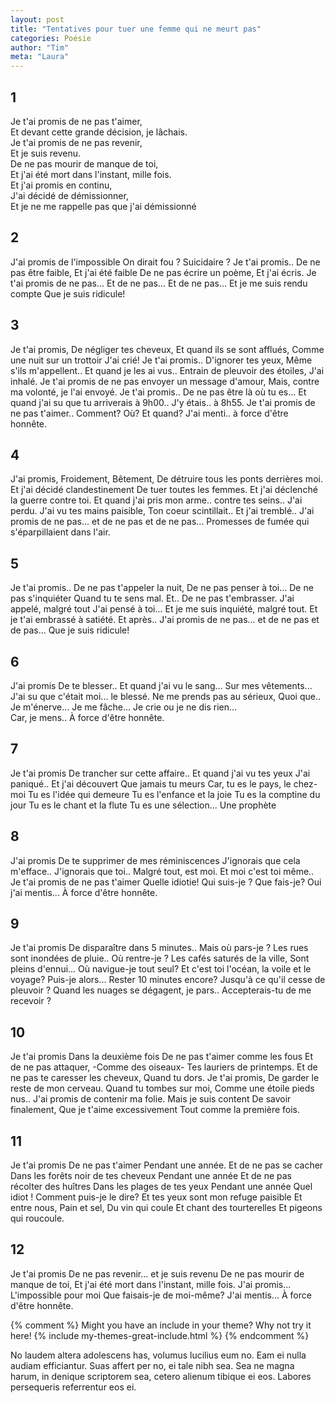 ```yaml
---
layout: post
title: "Tentatives pour tuer une femme qui ne meurt pas"
categories: Poésie
author: "Tim"
meta: "Laura"
---
```


## 1

Je t'ai promis de ne pas t'aimer,  
Et devant cette grande décision, je lâchais.  
Je t'ai promis de ne pas revenir,  
Et je suis revenu.  
De ne pas mourir de manque de toi,  
Et j'ai été mort dans l'instant, mille fois.  
Et j'ai promis en continu,  
J'ai décidé de démissionner,  
Et je ne me rappelle pas que j'ai démissionné  

## 2 

J'ai promis de l'impossible 
On dirait fou ? 
Suicidaire ?
Je t'ai promis..
De ne pas être faible, 
Et j'ai été faible
De ne pas écrire un poème, 
Et j'ai écris.
Je t'ai promis de ne pas... 
Et de ne pas...
Et de ne pas... 
Et je me suis rendu compte
Que je suis ridicule!

## 3
Je t'ai promis, 
De négliger tes cheveux, 
Et quand ils se sont afflués, 
Comme une nuit sur un trottoir
J'ai crié! 
Je t'ai promis.. 
D'ignorer tes yeux,
Même s'ils m'appellent..
Et quand je les ai vus..
Entrain de pleuvoir des étoiles,
J'ai inhalé.
Je t'ai promis de ne pas envoyer un message d'amour,
Mais, contre ma volonté, je l'ai envoyé.
Je t'ai promis..
De ne pas être là où tu es...
Et quand j'ai su que tu arriverais à 9h00..
J'y étais.. à 8h55.
Je t'ai promis de ne pas t'aimer..
Comment?
Où?
Et quand?
J'ai menti.. à force d'être honnête.

## 4 
J'ai promis, 
Froidement, 
Bêtement,
De détruire tous les ponts derrières moi.
Et j'ai décidé clandestinement 
De tuer toutes les femmes.
Et j'ai déclenché la guerre contre toi.
Et quand j'ai pris mon arme.. contre tes seins..
J'ai perdu.
J'ai vu tes mains paisible, 
Ton coeur scintillait..
Et j'ai tremblé..
J'ai promis de ne pas... et de ne pas et de ne pas...
Promesses de fumée qui s'éparpillaient dans l'air.

## 5 
Je t'ai promis.. 
De ne pas t'appeler la nuit,
De ne pas penser à toi...
De ne pas s'inquiéter
Quand tu te sens mal.
Et.. De ne pas t'embrasser.
J'ai appelé, malgré tout 
J'ai pensé à toi...
Et je me suis inquiété, malgré tout.
Et je t'ai embrassé à satiété.
Et après..
J'ai promis de ne pas... et de ne pas et de pas...
Que je suis ridicule!

## 6 
J'ai promis 
De te blesser..
Et quand j'ai vu le sang...
Sur mes vêtements...
J'ai su que c'était moi... le blessé.
Ne me prends pas au sérieux,
Quoi que..
Je m'énerve... Je me fâche...
Je crie ou je ne dis rien...  
Car, je mens.. 
À force d'être honnête.

## 7
Je t'ai promis
De trancher sur cette affaire..
Et quand j'ai vu tes yeux
J'ai paniqué..
Et j'ai découvert 
Que jamais tu meurs 
Car, tu es le pays, le chez-moi
Tu es l'idée qui demeure 
Tu es l'enfance et la joie
Tu es la comptine du jour
Tu es le chant et la flute 
Tu es une sélection... Une prophète 

## 8
J'ai promis 
De te supprimer de mes réminiscences 
J'ignorais que cela m'efface..
J'ignorais que toi..
Malgré tout, est moi.
Et moi c'est toi même..
Je t'ai promis de ne pas t'aimer
Quelle idiotie!
Qui suis-je ?
Que fais-je? 
Oui j'ai mentis... 
À force d'être honnête.

## 9
Je t'ai promis 
De disparaître dans 5 minutes.. 
Mais où pars-je ?
Les rues sont inondées de pluie..
Où rentre-je ?
Les cafés saturés de la ville, 
Sont pleins d'ennui...
Où navigue-je tout seul?
Et c'est toi l'océan,
la voile et le voyage?
Puis-je alors...
Rester 10 minutes encore?
Jusqu'à ce qu'il cesse de pleuvoir ?
Quand les nuages se dégagent, je pars..
Accepterais-tu de me recevoir ?

## 10
Je t'ai promis
Dans la deuxième fois
De ne pas t'aimer comme les fous
Et de ne pas attaquer, 
-Comme des oiseaux-
Tes lauriers de printemps.
Et de ne pas te caresser les cheveux,
Quand tu dors.
Je t'ai promis,
De garder le reste de mon cerveau.
Quand tu tombes sur moi, 
Comme une étoile pieds nus.. 
J'ai promis de contenir ma folie.
Mais je suis content 
De savoir finalement, 
Que je t'aime excessivement 
Tout comme la première fois.

## 11
Je t'ai promis 
De ne pas t'aimer 
Pendant une année. 
Et de ne pas se cacher 
Dans les forêts noir de tes cheveux 
Pendant une année 
Et de ne pas récolter des huîtres 
Dans les plages de tes yeux 
Pendant une année 
Quel idiot ! Comment puis-je le dire?
Et tes yeux sont mon refuge paisible 
Et entre nous,
Pain et sel,
Du vin qui coule 
Et chant des tourterelles 
Et pigeons qui roucoule. 

## 12
Je t'ai promis 
De ne pas revenir... et je suis revenu
De ne pas mourir de manque de toi,
Et j'ai été mort dans l'instant, mille fois.
J'ai promis... 
L'impossible pour moi
Que faisais-je de moi-même?
J'ai mentis... 
À force d'être honnête.

{% comment %}
Might you have an include in your theme? Why not try it here!
{% include my-themes-great-include.html %}
{% endcomment %}

No laudem altera adolescens has, volumus lucilius eum no. Eam ei nulla audiam efficiantur. Suas affert per no, ei tale nibh sea. Sea ne magna harum, in denique scriptorem sea, cetero alienum tibique ei eos. Labores persequeris referrentur eos ei.
